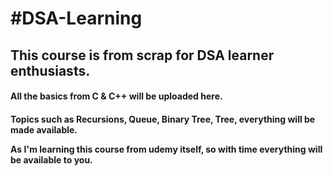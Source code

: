 <h1>#DSA-Learning
<h2>This course is from scrap for DSA learner enthusiasts.

<h4>All the basics from C & C++ will be uploaded here.
<h4>Topics such as Recursions, Queue, Binary Tree, Tree, everything will be made available.
<p> As I'm learning this course from udemy itself, so with time everything will be available to you. </p>
